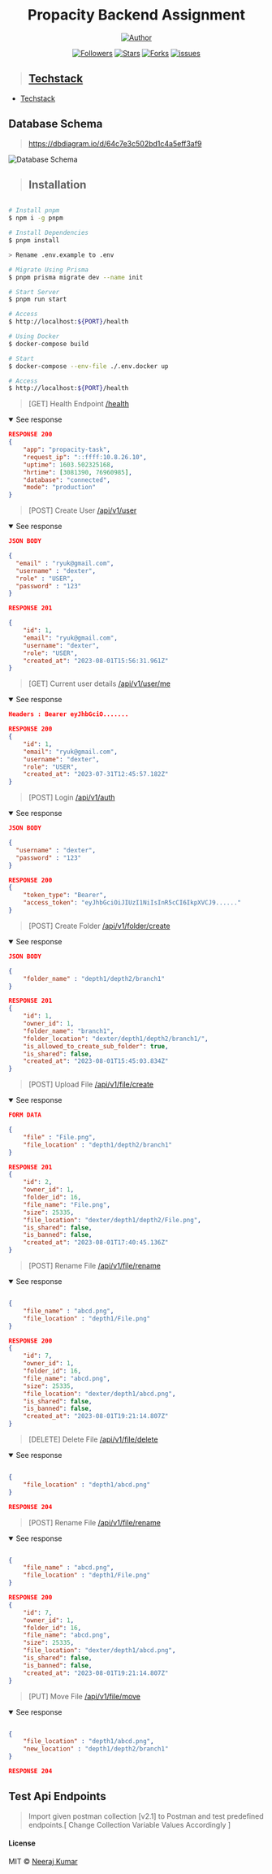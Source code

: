 <h1 align="center"> Propacity Backend Assignment</h1>
<p align="center">
<a href="https://github.com/Ryuk-me"><img title="Author" src="https://img.shields.io/badge/Author-Ryuk--me-red.svg?style=for-the-badge&logo=github"></a>
</p>
<p align="center">
<a href="https://github.com/Ryuk-me"><img title="Followers" src="https://img.shields.io/github/followers/Ryuk-me?color=teal&style=flat-square"></a>
<a href="https://github.com/Ryuk-me/pocket-url/stargazers/"><img title="Stars" src="https://img.shields.io/github/stars/ryuk-me/pocket-url?color=brown&style=flat-square"></a>
<a href="https://github.com/Ryuk-me/pocket-url/network/members"><img title="Forks" src="https://img.shields.io/github/forks/ryuk-me/pocket-url?color=lightgrey&style=flat-square"></a>
<a href="https://github.com/Ryuk-me/pocket-url/issues"><img title="issues" src="https://img.shields.io/github/issues/Ryuk-me/pocket-url?style=flat-square">

> ## Techstack

- [Techstack](./docs/techstack.md)

## Database Schema

> https://dbdiagram.io/d/64c7e3c502bd1c4a5eff3af9

![Database Schema](./assests/db_schema.png)

> ## Installation

```sh

# Install pnpm
$ npm i -g pnpm

# Install Dependencies
$ pnpm install

> Rename .env.example to .env

# Migrate Using Prisma
$ pnpm prisma migrate dev --name init

# Start Server
$ pnpm run start

# Access
$ http://localhost:${PORT}/health

# Using Docker
$ docker-compose build

# Start
$ docker-compose --env-file ./.env.docker up

# Access
$ http://localhost:${PORT}/health

```

> [GET] Health Endpoint [/health](https://api-propacity-ryuk-me.cloud.okteto.net/health)

<details open>
<summary> See response</summary>
<p>

```json
RESPONSE 200
{
	"app": "propacity-task",
	"request_ip": "::ffff:10.8.26.10",
	"uptime": 1603.502325168,
	"hrtime": [3081390, 76960985],
	"database": "connected",
	"mode": "production"
}
```

</p>
</details>

> [POST] Create User [/api/v1/user](https://api-propacity-ryuk-me.cloud.okteto.net/api/v1/user)

<details open>
<summary> See response</summary>
<p>

```json
JSON BODY

{
  "email" : "ryuk@gmail.com",
  "username" : "dexter",
  "role" : "USER",
  "password" : "123"
}

RESPONSE 201

{
    "id": 1,
    "email": "ryuk@gmail.com",
    "username": "dexter",
    "role": "USER",
    "created_at": "2023-08-01T15:56:31.961Z"
}
```

</p>
</details>

> [GET] Current user details [/api/v1/user/me](https://api-propacity-ryuk-me.cloud.okteto.net/api/v1/user/me)

<details open>
<summary> See response</summary>
<p>

```json
Headers : Bearer eyJhbGciO.......

RESPONSE 200
{
    "id": 1,
    "email": "ryuk@gmail.com",
    "username": "dexter",
    "role": "USER",
    "created_at": "2023-07-31T12:45:57.182Z"
}
```

</p>
</details>

> [POST] Login [/api/v1/auth](https://api-propacity-ryuk-me.cloud.okteto.net/api/v1/auth)

<details open>
<summary> See response</summary>
<p>

```json
JSON BODY

{
  "username" : "dexter",
  "password" : "123"
}

RESPONSE 200
{
    "token_type": "Bearer",
    "access_token": "eyJhbGciOiJIUzI1NiIsInR5cCI6IkpXVCJ9......"
}
```

</p>
</details>

> [POST] Create Folder [/api/v1/folder/create](https://api-propacity-ryuk-me.cloud.okteto.net/api/v1/folder/create)

<details open>
<summary> See response</summary>
<p>

```json
JSON BODY

{
    "folder_name" : "depth1/depth2/branch1"
}

RESPONSE 201
{
    "id": 1,
    "owner_id": 1,
    "folder_name": "branch1",
    "folder_location": "dexter/depth1/depth2/branch1/",
    "is_allowed_to_create_sub_folder": true,
    "is_shared": false,
    "created_at": "2023-08-01T15:45:03.834Z"
}
```

</p>
</details>

> [POST] Upload File [/api/v1/file/create](https://api-propacity-ryuk-me.cloud.okteto.net/api/v1/file/create)

<details open>
<summary> See response</summary>
<p>

```json
FORM DATA

{
    "file" : "File.png",
    "file_location" : "depth1/depth2/branch1"
}

RESPONSE 201
{
    "id": 2,
    "owner_id": 1,
    "folder_id": 16,
    "file_name": "File.png",
    "size": 25335,
    "file_location": "dexter/depth1/depth2/File.png",
    "is_shared": false,
    "is_banned": false,
    "created_at": "2023-08-01T17:40:45.136Z"
}
```

</p>
</details>

> [POST] Rename File [/api/v1/file/rename](https://api-propacity-ryuk-me.cloud.okteto.net/api/v1/file/rename)

<details open>
<summary> See response</summary>
<p>

```json

{
    "file_name" : "abcd.png",
    "file_location" : "depth1/File.png"
}

RESPONSE 200
{
    "id": 7,
    "owner_id": 1,
    "folder_id": 16,
    "file_name": "abcd.png",
    "size": 25335,
    "file_location": "dexter/depth1/abcd.png",
    "is_shared": false,
    "is_banned": false,
    "created_at": "2023-08-01T19:21:14.807Z"
}
```

</p>
</details>

> [DELETE] Delete File [/api/v1/file/delete](https://api-propacity-ryuk-me.cloud.okteto.net/api/v1/file/delete)

<details open>
<summary> See response</summary>
<p>

```json

{
    "file_location" : "depth1/abcd.png"
}

RESPONSE 204

```

</p>
</details>

> [POST] Rename File [/api/v1/file/rename](https://api-propacity-ryuk-me.cloud.okteto.net/api/v1/file/rename)

<details open>
<summary> See response</summary>
<p>

```json

{
    "file_name" : "abcd.png",
    "file_location" : "depth1/File.png"
}

RESPONSE 200
{
    "id": 7,
    "owner_id": 1,
    "folder_id": 16,
    "file_name": "abcd.png",
    "size": 25335,
    "file_location": "dexter/depth1/abcd.png",
    "is_shared": false,
    "is_banned": false,
    "created_at": "2023-08-01T19:21:14.807Z"
}
```

</p>
</details>

> [PUT] Move File [/api/v1/file/move](https://api-propacity-ryuk-me.cloud.okteto.net/api/v1/file/delete)

<details open>
<summary> See response</summary>
<p>

```json

{
    "file_location" : "depth1/abcd.png",
    "new_location" : "depth1/depth2/branch1"
}

RESPONSE 204

```

</p>
</details>

## Test Api Endpoints

> Import given postman collection [v2.1] to Postman and test predefined endpoints.[ Change Collection Variable Values Accordingly ]

#### License

MIT © [Neeraj Kumar](https://github.com/ryuk-me)
